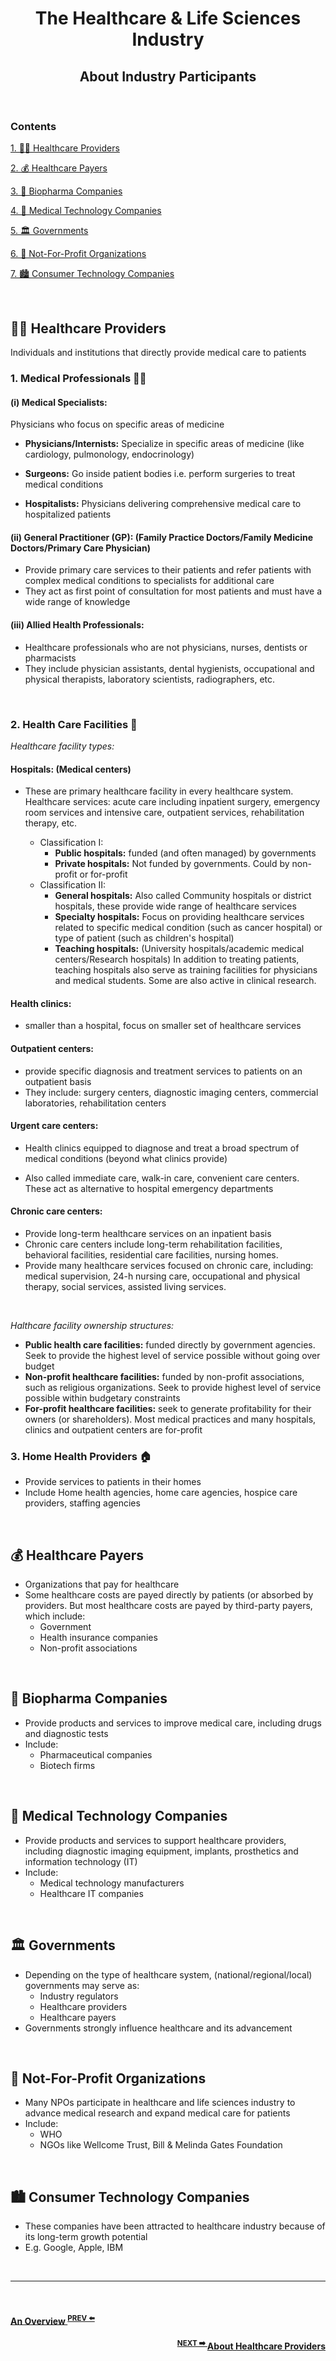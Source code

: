 <h1 align=center> The Healthcare & Life Sciences Industry </h1>

<h2 align=center> About Industry Participants </h2>

<br>
  
### Contents

[1. 👩‍⚕️ Healthcare Providers](#-healthcare-providers)

[2. 💰 Healthcare Payers](#-healthcare-payers)

[3. 🧬 Biopharma Companies](#-biopharma-companies)

[4. 🔬 Medical Technology Companies](#-medical-technology-companies)

[5. 🏛 Governments](#-governments)

[6. 🏢 Not-For-Profit Organizations](#-not-for-profit-organizations)

[7. 🏙 Consumer Technology Companies](#-consumer-technology-companies)


<br>

## 👩‍⚕ Healthcare Providers

Individuals and institutions that directly provide medical care to patients

### 1. Medical Professionals 👨‍⚕️

<h4> (i) Medical Specialists: </h4> Physicians who focus on specific areas of medicine
  
  
* **Physicians/Internists:** Specialize in specific areas of medicine (like cardiology, pulmonology, endocrinology)

* **Surgeons:** Go inside patient bodies i.e. perform surgeries to treat medical conditions

* **Hospitalists:** Physicians delivering comprehensive medical care to hospitalized patients
  

<!-- <br> -->

<h4> (ii) General Practitioner (GP): (Family Practice Doctors/Family Medicine Doctors/Primary Care Physician) </h4>

 * Provide primary care services to their patients and refer patients with complex medical conditions to specialists for additional care
 * They act as first point of consultation for most patients and must have a wide range of knowledge

<!-- <br> -->

<h4> (iii) Allied Health Professionals: </h4>

* Healthcare professionals who are not physicians, nurses, dentists or pharmacists
* They include physician assistants, dental hygienists, occupational and physical therapists, laboratory scientists, radiographers, etc.

<!-- <br> -->

<br>

### 2. Health Care Facilities 🏥

*Healthcare facility types:*

<h4> Hospitals: (Medical centers) </h4>
  
* These are primary healthcare facility in every healthcare system. Healthcare services: acute care including inpatient surgery, emergency room services and intensive care, outpatient services, rehabilitation therapy, etc.
  
  
  * Classification I:
    * **Public hospitals:** funded (and often managed) by governments
    * **Private hospitals:** Not funded by governments. Could by non-profit or for-profit
  * Classification II:
    * **General hospitals:** Also called Community hospitals or district hospitals, these provide wide range of healthcare services
    * **Specialty hospitals:** Focus on providing healthcare services related to specific medical condition (such as cancer hospital) or type of patient (such as children's hospital)
    * **Teaching hospitals:** (University hospitals/academic medical centers/Research hospitals) In addition to treating patients, teaching hospitals also serve as training facilities for physicians and medical students. Some are also active in clinical research.


<h4> Health clinics: </h4>
  
* smaller than a hospital, focus on smaller set of healthcare services

<h4> Outpatient centers: </h4>
 
  * provide specific diagnosis and treatment services to patients on an outpatient basis
  * They include: surgery centers, diagnostic imaging centers, commercial laboratories, rehabilitation centers
  
<h4> Urgent care centers: </h4>
  
* Health clinics equipped to diagnose and treat a broad spectrum of medical conditions (beyond what clinics provide)

* Also called immediate care, walk-in care, convenient care centers. These act as alternative to hospital emergency departments
  
<h4> Chronic care centers: </h4>
  
  * Provide long-term healthcare services on an inpatient basis
  * Chronic care centers include long-term rehabilitation facilities, behavioral facilities, residential care facilities, nursing homes. 
  * Provide many healthcare services focused on chronic care, including: medical supervision, 24-h nursing care, occupational and physical therapy, social services, assisted living services.

<br>

*Halthcare facility ownership structures:*

* **Public health care facilities:**
  funded directly by government agencies. Seek to provide the highest level of service possible without going over budget
* **Non-profit healthcare facilities:**
  funded by non-profit associations, such as religious organizations. Seek to provide highest level of service possible within budgetary constraints
* **For-profit healthcare facilities:**
  seek to generate profitability for their owners (or shareholders). Most medical practices and many hospitals, clinics and outpatient centers are for-profit
  

<!-- <br> -->

### 3. Home Health Providers 🏠

* Provide services to patients in their homes
* Include Home health agencies, home care agencies, hospice care providers, staffing agencies

<br>


## 💰 Healthcare Payers

* Organizations that pay for healthcare
* Some healthcare costs are payed directly by patients (or absorbed by providers. But most healthcare costs are payed by third-party payers, which include:
  * Government
  * Health insurance companies
  * Non-profit associations

<br>


## 🧬 Biopharma Companies

* Provide products and services to improve medical care, including drugs and diagnostic tests
* Include:
  * Pharmaceutical companies
  * Biotech firms

<br>


## 🔬 Medical Technology Companies

* Provide products and services to support healthcare providers, including diagnostic imaging equipment, implants, prosthetics and information technology (IT)
* Include:
  * Medical technology manufacturers
  * Healthcare IT companies

<br>


## 🏛 Governments

* Depending on the type of healthcare system, (national/regional/local) governments may serve as:
  * Industry regulators
  * Healthcare providers
  * Healthcare payers
* Governments strongly influence healthcare and its advancement

<br>


## 🏢 Not-For-Profit Organizations

* Many NPOs participate in healthcare and life sciences industry to advance medical research and expand medical care for patients
* Include:
  * WHO
  * NGOs like Wellcome Trust, Bill & Melinda Gates Foundation

<br>


## 🏙 Consumer Technology Companies

* These companies have been attracted to healthcare industry because of its long-term growth potential
* E.g. Google, Apple, IBM


<br>

<hr>

<br>

<h4 align="left">
  <a href="https://karthikeshwar1.github.io/blog/2022/The%20Healthcare%20and%20Life%20Sciences%20Industry">
An Overview
  </a>
  <sup><a href="https://karthikeshwar1.github.io/blog/2022/The%20Healthcare%20and%20Life%20Sciences%20Industry">
  PREV ⬅️
  </a>
  </sup>
  </h4>


<h4 align="right"><sup><a href="https://karthikeshwar1.github.io/blog/2022/The%20Healthcare%20Providers">
  NEXT ➡️
  </a>
  </sup>
  <a href="https://karthikeshwar1.github.io/blog/2022/The%20Healthcare%20Providers">
 About Healthcare Providers
  </a>
  </h4>
  
<br>
